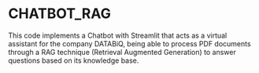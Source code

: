 # CHATBOT_RAG
This code implements a Chatbot with Streamlit that acts as a virtual assistant for the company DATABiQ, being able to process PDF documents through a RAG technique (Retrieval Augmented Generation) to answer questions based on its knowledge base.

